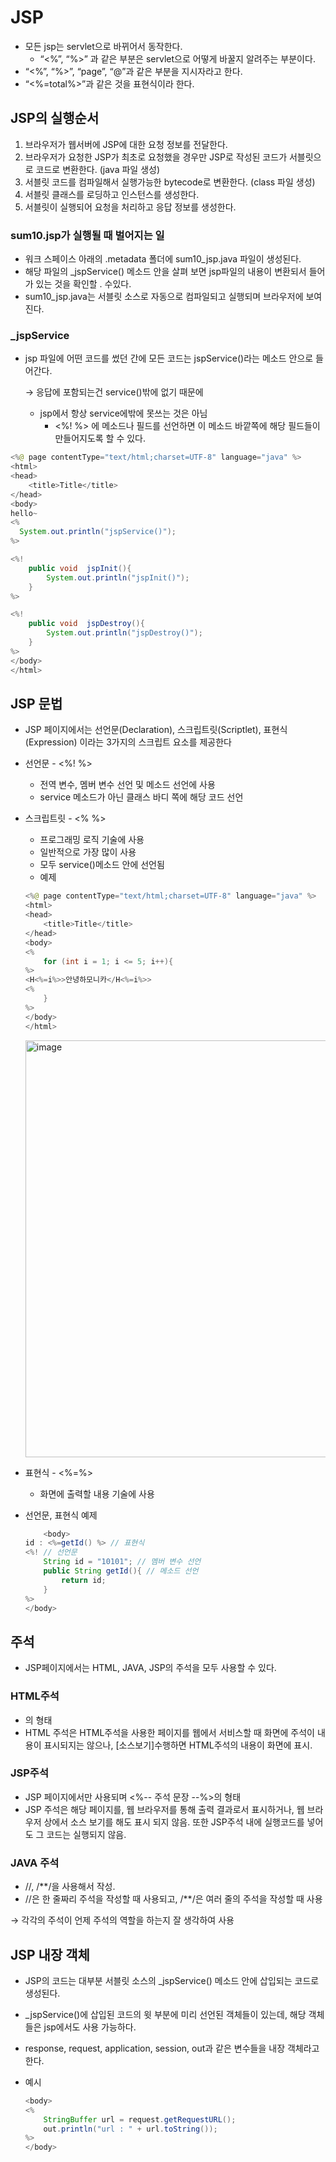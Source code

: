 # JSP
- 모든 jsp는 servlet으로 바뀌어서 동작한다.
    - “<%”, “%>” 과 같은 부분은 servlet으로 어떻게 바꿀지 알려주는 부분이다.
- “<%”, “%>”, “page”, “@”과 같은 부분을 지시자라고 한다.
- “<%=total%>”과 같은 것을 표현식이라 한다.

## J**SP의 실행순서**

1. 브라우저가 웹서버에 JSP에 대한 요청 정보를 전달한다.
2. 브라우저가 요청한 JSP가 최초로 요청했을 경우만 JSP로 작성된 코드가 서블릿으로 코드로 변환한다. (java 파일 생성)
3. 서블릿 코드를 컴파일해서 실행가능한 bytecode로 변환한다. (class 파일 생성)
4. 서블릿 클래스를 로딩하고 인스턴스를 생성한다.
5. 서블릿이 실행되어 요청을 처리하고 응답 정보를 생성한다.

### sum10.jsp가 실행될 때 벌어지는 일

- 워크 스페이스 아래의 .metadata 폴더에 sum10_jsp.java 파일이 생성된다.
- 해당 파일의 _jspService() 메소드 안을 살펴 보면 jsp파일의 내용이 변환되서 들어가 있는 것을 확인할 . 수있다.
- sum10_jsp.java는 서블릿 소스로 자동으로 컴파일되고 실행되며 브라우저에 보여진다.

### _jspService

- jsp 파일에 어떤 코드를 썼던 간에 모든 코드는 jspService()라는 메소드 안으로 들어간다.
    
    → 응답에 포함되는건 service()밖에 없기 때문에
    
    - jsp에서 항상 service에밖에 못쓰는 것은 아님
        - <%! %> 에 메소드나 필드를 선언하면 이 메소드 바깥쪽에 해당 필드들이 만들어지도록 할 수 있다.

```java
<%@ page contentType="text/html;charset=UTF-8" language="java" %>
<html>
<head>
    <title>Title</title>
</head>
<body>
hello~
<%
  System.out.println("jspService()");
%>

<%!
    public void  jspInit(){
        System.out.println("jspInit()");
    }
%>

<%!
    public void  jspDestroy(){
        System.out.println("jspDestroy()");
    }
%>
</body>
</html>
```

## JSP 문법

- JSP 페이지에서는 선언문(Declaration), 스크립트릿(Scriptlet), 표현식(Expression) 이라는 3가지의 스크립트 요소를 제공한다
- 선언문 - <%! %>
    - 전역 변수, 멤버 변수 선언 및 메소드 선언에 사용
    - service 메소드가 아닌 클래스 바디 쪽에 해당 코드 선언
- 스크립트릿 - <% %>
    - 프로그래밍 로직 기술에 사용
    - 일반적으로 가장 많이 사용
    - 모두 service()메소드 안에 선언됨
    - 예제
    
    ```java
    <%@ page contentType="text/html;charset=UTF-8" language="java" %>
    <html>
    <head>
        <title>Title</title>
    </head>
    <body>
    <%
        for (int i = 1; i <= 5; i++){
    %>
    <H<%=i%>>안녕하모니카</H<%=i%>>
    <%
        }
    %>
    </body>
    </html>
    ```
    
    <img width="667" alt="image" src="https://github.com/alswp006/23-winter-project-study/assets/102672547/f5625f1c-8fcd-4130-82cf-bc227053802b">
    
- 표현식 - <%=%>
    - 화면에 출력할 내용 기술에 사용
- 선언문, 표현식 예제
    
    ```java
    	<body>
    id : <%=getId() %> // 표현식
    <%! // 선언문
        String id = "10101"; // 멤버 변수 선언
        public String getId(){ // 메소드 선언
            return id;
        }
    %>
    </body>
    
    ```
    

## 주석

- JSP페이지에서는 HTML, JAVA, JSP의 주석을 모두 사용할 수 있다.

### HTML주석

- <!-- 주석 문장 -->의 형태
- HTML 주석은 HTML주석을 사용한 페이지를 웹에서 서비스할 때 화면에 주석이 내용이 표시되지는 않으나, [소스보기]수행하면 HTML주석의 내용이 화면에 표시.

### JSP주석

- JSP 페이지에서만 사용되며 <%-- 주석 문장 --%>의 형태
- JSP 주석은 해당 페이지를, 웹 브라우저를 통해 출력 결과로서 표시하거나, 웹 브라우저 상에서 소스 보기를 해도 표시 되지 않음. 또한 JSP주석 내에 실행코드를 넣어도 그 코드는 실행되지 않음.

### JAVA 주석

- //, /**/을 사용해서 작성.
- //은 한 줄짜리 주석을 작성할 때 사용되고, /**/은 여러 줄의 주석을 작성할 때 사용

→ 각각의 주석이 언제 주석의 역할을 하는지 잘 생각하여 사용

## JSP 내장 객체

- JSP의 코드는 대부분 서블릿 소스의 _jspService() 메소드 안에 삽입되는 코드로 생성된다.
- _jspService()에 삽입된 코드의 윗 부분에 미리 선언된 객체들이 있는데, 해당 객체들은 jsp에서도 사용 가능하다.
- response, request, application, session, out과 같은 변수들을 내장 객체라고 한다.
- 예시
    
    ```java
    <body>
    <%
        StringBuffer url = request.getRequestURL();
        out.println("url : " + url.toString());
    %>
    </body>
    ```
